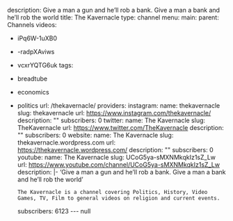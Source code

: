 description: Give a man a gun and he’ll rob a bank. Give a man a bank and he’ll rob
  the world
title: The Kavernacle
type: channel
menu:
  main:
    parent: Channels
videos:
- iPq6W-1uXB0
- -radpXAviws
- vcxrYQTG6uk
tags:
- breadtube
- economics
- politics
url: /thekavernacle/
providers:
  instagram:
    name: thekavernacle
    slug: thekavernacle
    url: https://www.instagram.com/thekavernacle/
    description: ""
    subscribers: 0
  twitter:
    name: The Kavernacle
    slug: TheKavernacle
    url: https://www.twitter.com/TheKavernacle
    description: ""
    subscribers: 0
  website:
    name: The Kavernacle
    slug: thekavernacle.wordpress.com
    url: https://thekavernacle.wordpress.com/
    description: ""
    subscribers: 0
  youtube:
    name: The Kavernacle
    slug: UCoG5ya-sMXNMkqkIz1sZ_Lw
    url: https://www.youtube.com/channel/UCoG5ya-sMXNMkqkIz1sZ_Lw
    description: |-
      ‘Give a man a gun and he’ll rob a bank. Give a man a bank and he’ll rob the world’

      The Kavernacle is a channel covering Politics, History, Video Games, TV, Film to general videos on religion and current events.
    subscribers: 6123
--- null
